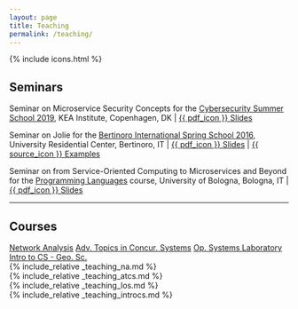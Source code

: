 ```yaml
---
layout: page
title: Teaching
permalink: /teaching/
---
```


{% include icons.html %}

## Seminars

Seminar on Microservice Security Concepts for the [Cybersecurity Summer School 2019](https://www.tilmeld.dk/cybersommerskole), KEA Institute, Copenhagen, DK | 
[{{ pdf_icon }} Slides]({{url}}/teaching/seminars/cybersec2019/microservice_security_concepts.pdf)

Seminar on Jolie for the [Bertinoro International Spring School 2016](https://cs.unibo.it/projects/biss2016/), University Residential Center, Bertinoro, IT | 
[{{ pdf_icon }} Slides]({{url}}/teaching/seminars/biss2016/a_gentle_introduction_to_Jolie.pdf) | 
[{{ source_icon }}  Examples]({{url}}/teaching/seminars/biss2016/examples.zip)

Seminar on from Service-Oriented Computing to Microservices and Beyond for the [Programming Languages](http://unibo.it/en/teaching/course-unit-catalogue/course-unit/2016/320579) course, University of Bologna, Bologna, IT | 
[{{ pdf_icon }} Slides]({{url}}/teaching/seminars/lp2016/SOC+Microservices.pdf)

---

## Courses

<nav>
  <div class="nav nav-tabs" id="nav-tab" role="tablist">
    <a class="small nav-link active" id="nav-1-tab" data-toggle="tab" href="#nav-1" role="tab" aria-controls="nav-1" aria-selected="true">Network Analysis</a>
    <a class="small nav-link" id="nav-2-tab" data-toggle="tab" href="#nav-2" role="tab" aria-controls="nav-2" aria-selected="false">Adv. Topics in Concur. Systems</a>
    <a class="small nav-link" id="nav-3-tab" data-toggle="tab" href="#nav-3" role="tab" aria-controls="nav-3" aria-selected="false">Op. Systems Laboratory</a>
    <a class="small nav-link" id="nav-4-tab" data-toggle="tab" href="#nav-4" role="tab" aria-controls="nav-4" aria-selected="false">Intro to CS - Geo. Sc.</a>
  </div>
</nav>
<div class="tab-content" id="nav-tabContent">
  <div class="tab-pane fade show active" id="nav-1" role="tabpanel" aria-labelledby="nav-1-tab">{% include_relative _teaching_na.md %}</div>
  <div class="tab-pane fade" id="nav-2" role="tabpanel" aria-labelledby="nav-2-tab">{% include_relative _teaching_atcs.md %}</div>
  <div class="tab-pane fade" id="nav-3" role="tabpanel" aria-labelledby="nav-3-tab">{% include_relative _teaching_los.md %}</div>
  <div class="tab-pane fade" id="nav-4" role="tabpanel" aria-labelledby="nav-4-tab">{% include_relative _teaching_introcs.md %}</div>
</div>